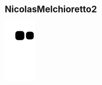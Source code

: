 # NicolasMelchioretto2

![snake gif](https://github.com/NicolasMelchioretto/NicolasMelchioretto2/blob/output/github-contribution-grid-snake.svg)
